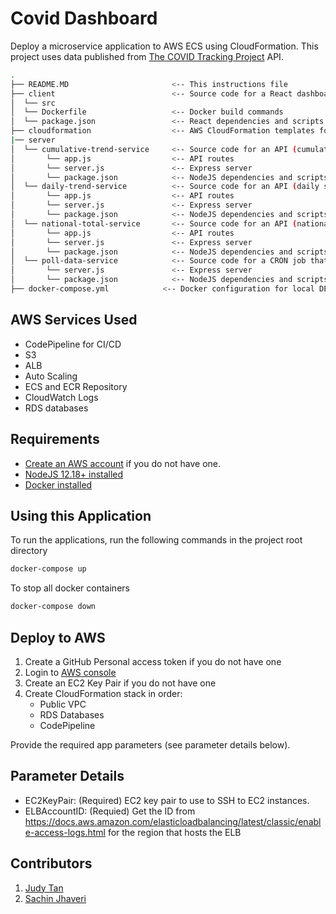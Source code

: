 # Covid Dashboard

Deploy a microservice application to AWS ECS using CloudFormation. This project uses data published from [The COVID Tracking Project](http://covidtracking.com) API.

```bash
.
├── README.MD                       <-- This instructions file
├── client                          <-- Source code for a React dashboard application
│  └── src
│  └── Dockerfile                   <-- Docker build commands
│  └── package.json                 <-- React dependencies and scripts
├── cloudformation                  <-- AWS CloudFormation templates for CI/CD
|── server
│  └── cumulative-trend-service     <-- Source code for an API (cumulative daily stats)
│       └── app.js                  <-- API routes
│       └── server.js               <-- Express server
│       └── package.json            <-- NodeJS dependencies and scripts
│  └── daily-trend-service          <-- Source code for an API (daily stats)
│       └── app.js                  <-- API routes
│       └── server.js               <-- Express server
│       └── package.json            <-- NodeJS dependencies and scripts
│  └── national-total-service       <-- Source code for an API (national stats)
│       └── app.js                  <-- API routes
│       └── server.js               <-- Express server
│       └── package.json            <-- NodeJS dependencies and scripts
│  └── poll-data-service            <-- Source code for a CRON job that pulls data from The COVID Tracking Project API
│       └── server.js               <-- Express server
│       └── package.json            <-- NodeJS dependencies and scripts
├── docker-compose.yml            <-- Docker configuration for local DEV containers
```

## AWS Services Used

- CodePipeline for CI/CD
- S3
- ALB
- Auto Scaling
- ECS and ECR Repository
- CloudWatch Logs
- RDS databases

## Requirements

- [Create an AWS account](https://portal.aws.amazon.com/billing/signup#/start) if you do not have one.
- [NodeJS 12.18+ installed](https://nodejs.org/en/download/)
- [Docker installed](https://docs.docker.com/get-docker/)

## Using this Application

To run the applications, run the following commands in the project root directory

```bash
docker-compose up
```

To stop all docker containers

```bash
docker-compose down
```

## Deploy to AWS

1. Create a GitHub Personal access token if you do not have one
1. Login to [AWS console](https://console.aws.amazon.com/)
1. Create an EC2 Key Pair if you do not have one
1. Create CloudFormation stack in order:
   - Public VPC
   - RDS Databases
   - CodePipeline

Provide the required app parameters (see parameter details below).

## Parameter Details

- EC2KeyPair: (Required) EC2 key pair to use to SSH to EC2 instances.
- ELBAccountID: (Requied) Get the ID from https://docs.aws.amazon.com/elasticloadbalancing/latest/classic/enable-access-logs.html for the region that hosts the ELB

## Contributors

1. [Judy Tan](https://github.com/jt0398)
2. [Sachin Jhaveri](https://github.com/sachin796)
